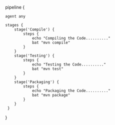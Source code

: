 pipeline {

    agent any

    stages {
        stage('Compile') {
            steps {
                echo "Compiling the Code.........."
                bat "mvn compile"
            }
        }
        stage('Testing') {
            steps {
                echo "Testing the Code.........."
                bat "mvn test"
            }
        }
        stage('Packaging') {
            steps {
                echo "Packaging the Code.........."
                bat "mvn package" 
            }
        }
     }
  } 
